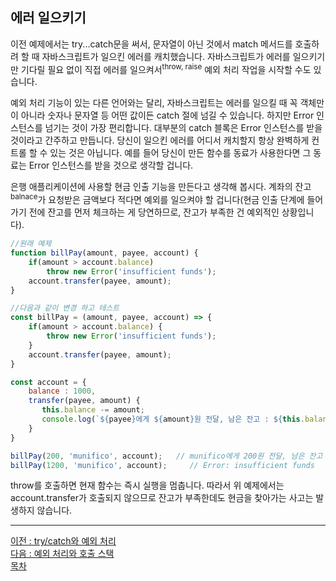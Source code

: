 ## 에러 일으키기
이전 예제에서는 try...catch문을 써서, 문자열이 아닌 것에서 match 메서드를 호출하려 할 때 자바스크립트가 일으킨 에러를 캐치했습니다. 자바스크립트가 에러를 일으키기만 기다릴 필요 없이 직접 에러를 일으켜서<sup>throw, raise</sup> 예외 처리 작업을 시작할 수도 있습니다.  

예외 처리 기능이 있는 다른 언어와는 달리, 자바스크립트는 에러를 일으킬 때 꼭 객체만이 아니라 숫자나 문자열 등 어떤 값이든 catch 절에 넘길 수 있습니다. 하지만 Error 인스턴스를 넘기는 것이 가장 편리합니다. 대부분의 catch 블록은 Error 인스턴스를 받을 것이라고 간주하고 만듭니다. 당신이 일으킨 에러를 어디서 캐치할지 항상 완벽하게 컨트롤 할 수 있는 것은 아닙니다. 예를 들어 당신이 만든 함수를 동료가 사용한다면 그 동료는 Error 인스턴스를 받을 것으로 생각할 겁니다.

은행 애플리케이션에 사용할 현금 인출 기능을 만든다고 생각해 봅시다. 계좌의 잔고<sup>balnace</sup>가 요청받은 금액보다 적다면 예외를 일으켜야 할 겁니다(현금 인출 단계에 들어가기 전에 잔고를 먼저 체크하는 게 당연하므로, 잔고가 부족한 건 예외적인 상황입니다).

~~~javascript
//원래 예제
function billPay(amount, payee, account) {
    if(amount > account.balance)
        throw new Error('insufficient funds');
    account.transfer(payee, amount);    
}

//다음과 같이 변경 하고 테스트
const billPay = (amount, payee, account) => {
    if(amount > account.balance) {
        throw new Error('insufficient funds');
    }
    account.transfer(payee, amount);
}

const account = {
    balance : 1000,
    transfer(payee, amount) {
       this.balance -= amount;
       console.log(`${payee}에게 ${amount}원 전달, 남은 잔고 : ${this.balance}원`);
    }
}

billPay(200, 'munifico', account);   // munifico에게 200원 전달, 남은 잔고 : 800  
billPay(1200, 'munifico', account);     // Error: insufficient funds 
~~~

throw를 호출하면 현재 함수는 즉시 실행을 멈춥니다. 따라서 위 예제에서는 account.transfer가 호출되지 않으므로 잔고가 부족한데도 현금을 찾아가는 사고는 발생하지 않습니다.

***
[이전 : try/catch와 예외 처리](11.2.md) <br/>
[다음 : 예외 처리와 호출 스택](11.4.md) <br/>
[목차](../progressCheck.md)